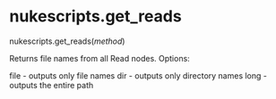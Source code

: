 # nukescripts.get_reads
nukescripts.get_reads(_method_)

Returns file names from all Read nodes.
Options:

file - outputs only file names dir - outputs only directory names long - outputs the entire path